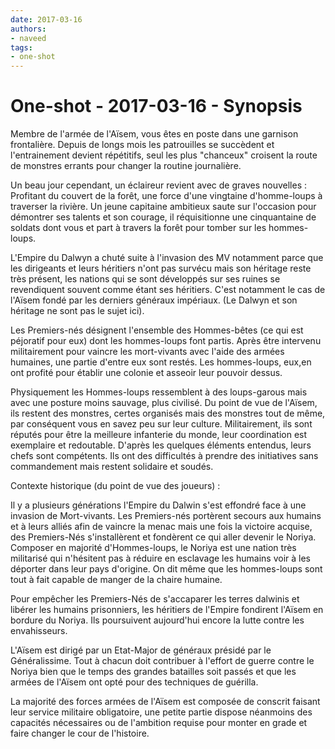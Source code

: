 ```yaml
---
date: 2017-03-16
authors:
- naveed
tags:
- one-shot
---
```

# One-shot - 2017-03-16 - Synopsis

Membre de l'armée de l'Aïsem, vous êtes en poste dans une garnison frontalière.
Depuis de longs mois les patrouilles se succèdent et l'entrainement devient répétitifs, seul les plus "chanceux" 
croisent la route de monstres errants pour changer la routine journalière.

Un beau jour cependant, un éclaireur revient avec de graves nouvelles : 
Profitant du couvert de la forêt, une force d'une vingtaine d'homme-loups à traverser la rivière. 
Un jeune capitaine ambitieux saute sur l'occasion pour démontrer ses talents et son courage, 
il réquisitionne une cinquantaine de soldats dont vous et part à travers la forêt pour tomber sur les hommes-loups.

L'Empire du Dalwyn a chuté suite à l'invasion des MV notamment parce que les dirigeants et leurs héritiers 
n'ont pas survécu mais son héritage reste très présent, les nations qui se sont développés sur ses ruines se
revendiquent souvent comme étant ses héritiers.
C'est notamment le cas de l'Aïsem fondé par les derniers généraux impériaux.
(Le Dalwyn et son héritage ne sont pas le sujet ici).

Les Premiers-nés désignent l'ensemble des Hommes-bêtes (ce qui est péjoratif pour eux) dont les hommes-loups font partis.
Après être intervenu militairement pour vaincre les mort-vivants avec l'aide des armées humaines,
une partie d'entre eux sont restés.
Les hommes-loups, eux,en ont profité pour établir une colonie et asseoir leur pouvoir dessus.

Physiquement les Hommes-loups ressemblent à des loups-garous mais avec une posture moins sauvage,
plus civilisé. Du point de vue de l'Aïsem, ils restent des monstres, certes organisés mais des monstres tout de même,
par conséquent vous en savez peu sur leur culture.
Militairement, ils sont réputés pour être la meilleure infanterie du monde,
leur coordination est exemplaire et redoutable. D'après les quelques éléments entendus, leurs chefs sont compétents.
Ils ont des difficultés à prendre des initiatives sans commandement mais restent solidaire et soudés.

Contexte historique (du point de vue des joueurs) :

Il y a plusieurs générations l'Empire du Dalwin s'est effondré face à une invasion de Mort-vivants.
Les Premiers-nés portèrent secours aux humains et à leurs alliés afin de vaincre la menac
mais une fois la victoire acquise, des Premiers-Nés s'installèrent et fondèrent ce qui aller devenir le Noriya.
Composer en majorité d'Hommes-loups, le Noriya est une nation très militarisé qui n'hésitent pas à réduire en
esclavage les humains voir à les déporter dans leur pays d'origine.
On dit même que les hommes-loups sont tout à fait capable de manger de la chaire humaine.

Pour empêcher les Premiers-Nés de s'accaparer les terres dalwinis et libérer les humains prisonniers,
les héritiers de l'Empire fondirent l'Aïsem en bordure du Noriya.
Ils poursuivent aujourd'hui encore la lutte contre les envahisseurs.

L'Aïsem est dirigé par un Etat-Major de généraux présidé par le Généralissime.
Tout à chacun doit contribuer à l'effort de guerre contre le Noriya bien que le temps des grandes batailles
soit passés et que les armées de l'Aïsem ont opté pour des techniques de guérilla.

La majorité des forces armées de l'Aïsem est composée de conscrit faisant leur service militaire obligatoire,
une petite partie dispose néanmoins des capacités nécessaires ou de l'ambition requise pour monter en grade
et faire changer le cour de l'histoire.
